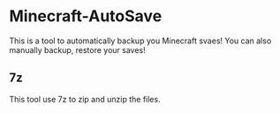 # Minecraft-AutoSave

This is a tool to automatically backup you Minecraft svaes! You can also manually backup, restore your saves!

## 7z

This tool use 7z to zip and unzip the files.